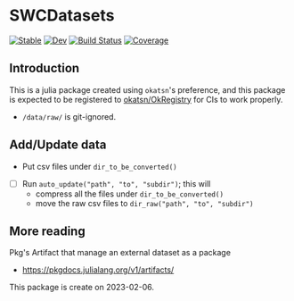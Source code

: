 # SWCDatasets

[![Stable](https://img.shields.io/badge/docs-stable-blue.svg)](https://okatsn.github.io/SWCDatasets.jl/stable/)
[![Dev](https://img.shields.io/badge/docs-dev-blue.svg)](https://okatsn.github.io/SWCDatasets.jl/dev/)
[![Build Status](https://github.com/okatsn/SWCDatasets.jl/actions/workflows/CI.yml/badge.svg?branch=main)](https://github.com/okatsn/SWCDatasets.jl/actions/workflows/CI.yml?query=branch%3Amain)
[![Coverage](https://codecov.io/gh/okatsn/SWCDatasets.jl/branch/main/graph/badge.svg)](https://codecov.io/gh/okatsn/SWCDatasets.jl)


## Introduction

This is a julia package created using `okatsn`'s preference, and this package is expected to be registered to [okatsn/OkRegistry](https://github.com/okatsn/OkRegistry) for CIs to work properly.

- `/data/raw/` is git-ignored.

## Add/Update data
- Put csv files under `dir_to_be_converted()`
- [ ] Run `auto_update("path", "to", "subdir")`; this will 
    - compress all the files under `dir_to_be_converted()`
    - move the raw csv files to `dir_raw("path", "to", "subdir")`



## More reading
Pkg's Artifact that manage an external dataset as a package
- https://pkgdocs.julialang.org/v1/artifacts/

This package is create on 2023-02-06.

